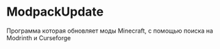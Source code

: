 # ModpackUpdate
Программа которая обновляет моды Minecraft, с помощью поиска на Modrinth и Curseforge
